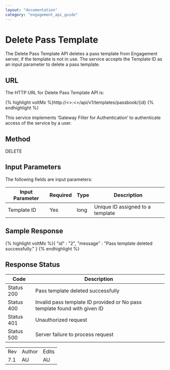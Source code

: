 ```yaml
---
layout: "documentation"
category: "engagement_api_guide"
---
```

                            


Delete Pass Template
====================

The Delete Pass Template API deletes a pass template from Engagement server, if the template is not in use. The service accepts the Template ID as an input parameter to delete a pass template.

URL
---

The HTTP URL for Delete Pass Template API is:

{% highlight voltMx %}http://<<host>>:<<port>>/api/v1/templates/passbook/{id}
{% endhighlight %}

This service implements ‘Gateway Filter for Authentication’ to authenticate access of the service by a user.

Method
------

DELETE

Input Parameters
----------------

The following fields are input parameters:

  
| Input Parameter | Required | Type | Description |
| --- | --- | --- | --- |
| Template ID | Yes | long | Unique ID assigned to a template |

Sample Response
---------------

{% highlight voltMx %}{
  "id" : "2",
  "message" : "Pass template deleted successfully."
}
{% endhighlight %}

Response Status
---------------

  
| Code | Description |
| --- | --- |
| Status 200 | Pass template deleted successfully |
| Status 400 | Invalid pass template ID provided or No pass template found with given ID |
| Status 401 | Unauthorized request |
| Status 500 | Server failure to process request |

<table class="TableStyle-RevisionTable" cellspacing="0" style="mc-table-style: url('../Resources/TableStyles/RevisionTable.css');" data-mc-conditions="Default.HTML"><colgroup><col class="TableStyle-RevisionTable-Column-Column1"> <col class="TableStyle-RevisionTable-Column-Column1"> <col class="TableStyle-RevisionTable-Column-Column1"></colgroup><tbody><tr class="TableStyle-RevisionTable-Body-Body1"><td class="TableStyle-RevisionTable-BodyE-Column1-Body1">Rev</td><td class="TableStyle-RevisionTable-BodyE-Column1-Body1">Author</td><td class="TableStyle-RevisionTable-BodyD-Column1-Body1">Edits</td></tr><tr class="TableStyle-RevisionTable-Body-Body1"><td class="TableStyle-RevisionTable-BodyB-Column1-Body1">7.1</td><td class="TableStyle-RevisionTable-BodyB-Column1-Body1">AU</td><td class="TableStyle-RevisionTable-BodyA-Column1-Body1">AU</td></tr></tbody></table>
